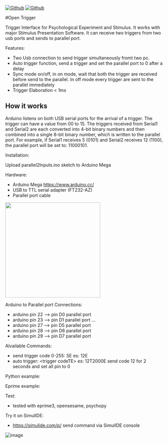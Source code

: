 [![Github](https://img.shields.io/badge/Version_1.0-blue)](https://github.com/labdipsco/open-trigger-2input)
[![Github](https://img.shields.io/badge/GNU_General_Public_License-orange)](https://github.com/labdipsco/open-trigger-2input)

#Open Trigger 

Trigger Interface for Psychological Experiment and Stimulus. It works with major Stimulus Presentation Software. It can receive two triggers from two usb ports and sends to parallel port. 

Features:
 - Two Usb connection to send trigger simultaneously fromt two pc.
 - Auto trigger function, send a trigger and set the parallel port to  0 after a delay
 - Sync mode on/off, in on mode, wait that both the trigger are received before send to the parallel. In off mode every trigger are sent to the parallel immediately
 - Trigger Elaboration < 1ms

## How it works

Arduino listens on both USB serial ports for the arrival of a trigger.
The trigger can have a value from 00 to 15.
The triggers received from Serial1 and Serial2 are each converted into 4-bit binary numbers and then combined into a single 8-bit binary number, which is written to the parallel port.
For example, if Serial1 receives 5 (0101) and Serial2 receives 12 (1100), the parallel port will be set to: 11000101.

Installation:

Upload parallel2Inputs.ino sketch to Arduino Mega

Hardware:
- Arduino Mega https://www.arduino.cc/
- USB to TTL serial adapter (FT232-AZ)
- Parallel port cable

<img src="https://github.com/user-attachments/assets/7cb8b0bf-258f-4f8e-a3a4-b13eee1292fd" width="300">

Arduino to Parallel port Connections:
 - arduino pin 22 --> pin D0 parallel port
 - arduino pin 23 --> pin D1 parallel port
   ...
 - arduino pin 27 --> pin D5 parallel port
 - arduino pin 28 --> pin D6 parallel port
 - arduino pin 29 --> pin D7 parallel port

Alvailable Commands:
- send trigger code 0-255:  S<trigger code>E    es: 12E
- auto trigger: <trigger codeT<time milliseconds>E>  es: 12T2000E   send code 12 for 2 seconds and set all pin to 0

Python example:

Eprime example:

Test:
- tested with eprime3, opensesame, psychopy

Try it on SimulIDE:
- https://simulide.com/p/  send command via SimulIDE console


![image](https://github.com/user-attachments/assets/f9195bcd-48f6-46df-9165-b114d715a06b)

  







